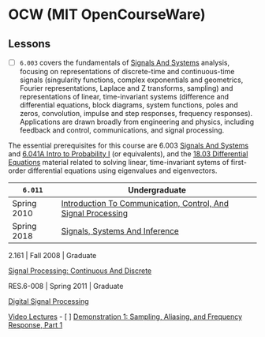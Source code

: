 # OCW (MIT OpenCourseWare)


## Lessons




- [ ]  `6.003` covers the fundamentals of [Signals And Systems](https://ocw.mit.edu/courses/6-003-signals-and-systems-fall-2011) analysis, focusing on representations of discrete-time and continuous-time signals (singularity functions, complex exponentials and geometrics, Fourier representations, Laplace and Z transforms, sampling) and representations of linear, time-invariant systems (difference and differential equations, block diagrams, system functions, poles and zeros, convolution, impulse and step responses, frequency responses). Applications are drawn broadly from engineering and physics, including feedback and control, communications, and signal processing.

The essential prerequisites for this course are 6.003 [Signals And Systems](https://ocw.mit.edu/courses/6-003-signals-and-systems-fall-2011) and [6.041A Intro to Probability I](https://ocw.mit.edu/courses/6-041sc-probabilistic-systems-analysis-and-applied-probability-fall-2013) (or equivalents), and the [18.03 Differential Equations](https://ocw.mit.edu/courses/18-03sc-differential-equations-fall-2011) material related to solving linear, time-invariant sytems of first-order differential equations using eigenvalues and eigenvectors.
      
| `6.011`      | Undergraduate |
|--------------|-|
| Spring 2010  | [Introduction To Communication, Control, And Signal Processing](https://ocw.mit.edu/courses/6-011-introduction-to-communication-control-and-signal-processing-spring-2010)  |
| Spring 2018  | [Signals, Systems And Inference](https://ocw.mit.edu/courses/6-011-signals-systems-and-inference-spring-2018) |

2.161 | Fall 2008 | Graduate



[Signal Processing: Continuous And Discrete](https://ocw.mit.edu/courses/2-161-signal-processing-continuous-and-discrete-fall-2008)

RES.6-008 | Spring 2011 | Graduate

[Digital Signal Processing](https://ocw.mit.edu/courses/res-6-008-digital-signal-processing-spring-2011/)


  [Video Lectures](https://ocw.mit.edu/courses/res-6-008-digital-signal-processing-spring-2011/video_galleries/video-lectures/)
    - [ ] [Demonstration 1: Sampling, Aliasing, and Frequency Response, Part 1](https://ocw.mit.edu/courses/res-6-008-digital-signal-processing-spring-2011/resources/demonstration-1-sampling-aliasing-and-frequency-response-part-1)
